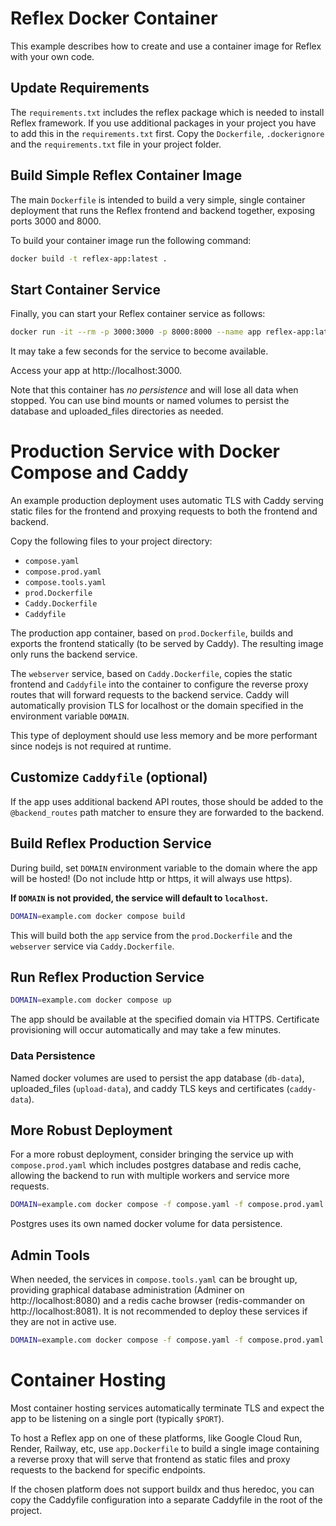 # Reflex Docker Container

This example describes how to create and use a container image for Reflex with your own code.

## Update Requirements

The `requirements.txt` includes the reflex package which is needed to install
Reflex framework. If you use additional packages in your project you have to add
this in the `requirements.txt` first. Copy the `Dockerfile`, `.dockerignore` and
the `requirements.txt` file in your project folder.

## Build Simple Reflex Container Image

The main `Dockerfile` is intended to build a very simple, single container deployment that runs
the Reflex frontend and backend together, exposing ports 3000 and 8000.

To build your container image run the following command:

```bash
docker build -t reflex-app:latest .
```

## Start Container Service

Finally, you can start your Reflex container service as follows:

```bash
docker run -it --rm -p 3000:3000 -p 8000:8000 --name app reflex-app:latest
```

It may take a few seconds for the service to become available.

Access your app at http://localhost:3000.

Note that this container has _no persistence_ and will lose all data when
stopped. You can use bind mounts or named volumes to persist the database and
uploaded_files directories as needed.

# Production Service with Docker Compose and Caddy

An example production deployment uses automatic TLS with Caddy serving static files
for the frontend and proxying requests to both the frontend and backend.

Copy the following files to your project directory:
  * `compose.yaml`
  * `compose.prod.yaml`
  * `compose.tools.yaml`
  * `prod.Dockerfile`
  * `Caddy.Dockerfile`
  * `Caddyfile`

The production app container, based on `prod.Dockerfile`, builds and exports the
frontend statically (to be served by Caddy). The resulting image only runs the
backend service.

The `webserver` service, based on `Caddy.Dockerfile`, copies the static frontend
and `Caddyfile` into the container to configure the reverse proxy routes that will
forward requests to the backend service. Caddy will automatically provision TLS
for localhost or the domain specified in the environment variable `DOMAIN`.

This type of deployment should use less memory and be more performant since
nodejs is not required at runtime.

## Customize `Caddyfile` (optional)

If the app uses additional backend API routes, those should be added to the
`@backend_routes` path matcher to ensure they are forwarded to the backend.

## Build Reflex Production Service

During build, set `DOMAIN` environment variable to the domain where the app will
be hosted!  (Do not include http or https, it will always use https).

**If `DOMAIN` is not provided, the service will default to `localhost`.**

```bash
DOMAIN=example.com docker compose build
```

This will build both the `app` service from the `prod.Dockerfile` and the `webserver`
service via `Caddy.Dockerfile`.

## Run Reflex Production Service

```bash
DOMAIN=example.com docker compose up
```

The app should be available at the specified domain via HTTPS. Certificate
provisioning will occur automatically and may take a few minutes.

### Data Persistence

Named docker volumes are used to persist the app database (`db-data`),
uploaded_files (`upload-data`), and caddy TLS keys and certificates
(`caddy-data`).

## More Robust Deployment

For a more robust deployment, consider bringing the service up with
`compose.prod.yaml` which includes postgres database and redis cache, allowing
the backend to run with multiple workers and service more requests.

```bash
DOMAIN=example.com docker compose -f compose.yaml -f compose.prod.yaml up -d
```

Postgres uses its own named docker volume for data persistence.

## Admin Tools

When needed, the services in `compose.tools.yaml` can be brought up, providing
graphical database administration (Adminer on http://localhost:8080) and a
redis cache browser (redis-commander on http://localhost:8081). It is not recommended
to deploy these services if they are not in active use.

```bash
DOMAIN=example.com docker compose -f compose.yaml -f compose.prod.yaml -f compose.tools.yaml up -d
```

# Container Hosting

Most container hosting services automatically terminate TLS and expect the app
to be listening on a single port (typically `$PORT`).

To host a Reflex app on one of these platforms, like Google Cloud Run, Render,
Railway, etc, use `app.Dockerfile` to build a single image containing a reverse
proxy that will serve that frontend as static files and proxy requests to the
backend for specific endpoints.

If the chosen platform does not support buildx and thus heredoc, you can copy
the Caddyfile configuration into a separate Caddyfile in the root of the
project.
